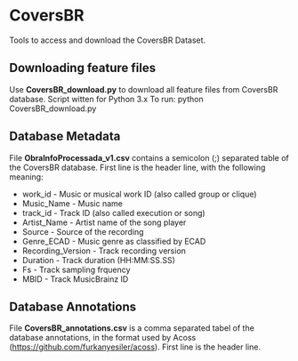 # CoversBR
Tools to access and download the CoversBR Dataset.

## Downloading feature files
Use **CoversBR_download.py** to download all feature files from CoversBR database.
Script witten for Python 3.x
To run:
python CoversBR_download.py

## Database Metadata
File **ObraInfoProcessada_v1.csv** contains a semicolon (;) separated table of the CoversBR database.
First line is the header line, with the following meaning:
* work_id           - Music or musical work ID (also called group or clique)
* Music_Name        - Music name
* track_id          - Track ID (also called execution or song)
* Artist_Name       - Artist name of the song player 
* Source            - Source of the recording 
* Genre_ECAD        - Music genre as classified by ECAD
* Recording_Version - Track recording version
* Duration          - Track duration (HH:MM:SS.SS)
* Fs                - Track sampling frquency
* MBID              - Track MusicBrainz ID

## Database Annotations
File **CoversBR_annotations.csv** is a comma separated tabel of the database annotations, in the format used by Acoss (https://github.com/furkanyesiler/acoss).
First line is the header line.
